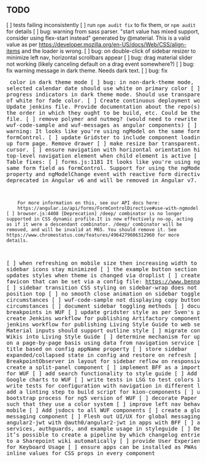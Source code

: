 TODO
--------
[ ] tests failing inconsistently
[ ] run `npm audit fix` to fix them, or `npm audit` for details
[ ] bug: warning from sass parser. "start value has mixed support, consider using flex-start instead" generated by @material.  This is a valid value as per https://developer.mozilla.org/en-US/docs/Web/CSS/align-items and the loader is wrong.
[ ] bug: on double-click of sidebar resizer to minimize left nav, horizontal scrollbars appear
[ ] bug: drag material slider not working (likely canceling default on a drag event somewhere?)
[ ] bug: fix warning message in dark theme.  Needs dark text.
[ ] bug: fix <pre> color in dark theme mode
[ ] bug: in non-dark-theme mode, selected calendar date should use white on primary color
[ ] bug: fix progress indicators in dark theme mode. Should use transparent instead of white for fade color.
[ ] Create continuous deployment workflow.  Update jenkins file.  Provide documentation about the repo(s) to build, the order in which they ought to be build, etc.  Could be the Jenkins file.
[ ] remove polymer and nutmeg? (would need to rewrite wuf-code-sample and wuf-messages as angular components)
[ ] forms page warning: It looks like you're using ngModel on the same form field as formControl. 
[ ] update Gridster to include component loading
[ ] clean up form page.  Remove drawer
[ ] make resize bar transparent.  Just use cursor.
[ ] ensure navigation with horizontal orientation highlights top-level navigation element when child element is active
[ ] Smart Table fixes:
    [ ] forms.js:1181 
        It looks like you're using ngModel on the same form field as formControl. 
        Support for using the ngModel input property and ngModelChange event with 
        reactive form directives has been deprecated in Angular v6 and will be removed 
        in Angular v7.
        
        For more information on this, see our API docs here:
        https://angular.io/api/forms/FormControlDirective#use-with-ngmodel
    [ ] browser.js:4408 [Deprecation] /deep/ combinator is no longer supported in CSS dynamic profile.It is now effectively no-op, acting as if it were a descendant combinator. /deep/ combinator will be removed, and will be invalid at M65. You should remove it. See https://www.chromestatus.com/features/4964279606312960 for more details.
[ ] when refreshing on mobile size then increasing width to desktop, sidebar icons stay minimized
[ ] the example button section no longer updates styles when theme is changed via droplist
[ ] create dynamic favicon that can be set via a config file: https://www.bennadel.com/blog/3408-creating-a-dynamic-favicon-service-in-angular-5-2-4.htm
[ ] sidebar transition CSS styling on sidebar-wrap does not account for position top
[ ] no smooth close animation on sidebar toggle under some circumstances
[ ] wuf-code-sample not displaying copy button under some circumstances
[ ] document sidebar toggling methods
[ ] document use of breakpoints in WUF
[ ] update gridster style as per Sven's proposal
[ ] create Jenkins workflow for publishing Artifactory components
[ ] create jenkins workflow for publishing Living Style Guide to web server
[ ] Material inputs should support outline style
[ ] migrate content from UX Wikis into Living Style Guide
[ ] determine mechanism for updating title on a page-by-page basis using data from navigation service
[ ] set app title based on config appName property
[ ] store sidebar expanded/collapsed state in config and restore on refresh
[ ] use BreakpointObserver in layout for sidebar reflow on responsiveness
[ ] create a split-panel component
[ ] implement BFF as a importable package for WUF
[ ] add search functionality to style guide
[ ] Add example Google charts to WUF
[ ] write tests in LSG to test colors in themes
[ ] write tests for configuration with navigation in different layouts
[ ] add a linting step to build script for kion-components
[ ] update bootstrap process for ng5 version of WUF
[ ] decorate Paper text inputs such that they use a color system
[ ] improve left nav behavior on mobile
[ ] Add jsdocs to all WUF components
[ ] create a global messaging component
[ ] Flesh out UI/UX for global messaging
[ ] replace angular2-jwt with @auth0/angular2-jwt in apps with BFF
[ ] add auth services, authguards, and example usage in styleguide
[ ] Determine if it’s possible to create a pipeline by which changelog entries are added to a Sharepoint wiki automatically
[ ] provide User Experience Standards for Keyboard Usage
[ ] ensure apps can be installed as PWAs
[ ] add inline values for CSS props in every component

